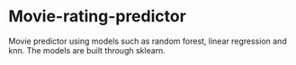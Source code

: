 # Movie-rating-predictor

Movie predictor using models such as random forest, linear regression and knn. The models are built through sklearn.
